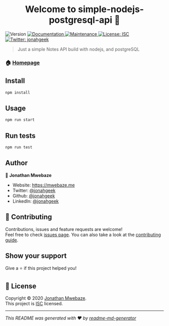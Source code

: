 <h1 align="center">Welcome to simple-nodejs-postgresql-api 👋</h1>
<p>
  <img alt="Version" src="https://img.shields.io/badge/version-1.0.0-blue.svg?cacheSeconds=2592000" />
  <a href="https://github.com/jonahgeek/simple-nodejs-postgresql-api#readme" target="_blank">
    <img alt="Documentation" src="https://img.shields.io/badge/documentation-yes-brightgreen.svg" />
  </a>
  <a href="https://github.com/jonahgeek/simple-nodejs-postgresql-api/graphs/commit-activity" target="_blank">
    <img alt="Maintenance" src="https://img.shields.io/badge/Maintained%3F-yes-green.svg" />
  </a>
  <a href="https://github.com/jonahgeek/simple-nodejs-postgresql-api/blob/master/LICENSE" target="_blank">
    <img alt="License: ISC" src="https://img.shields.io/github/license/jonahgeek/simple-nodejs-postgresql-api" />
  </a>
  <a href="https://twitter.com/jonahgeek" target="_blank">
    <img alt="Twitter: jonahgeek" src="https://img.shields.io/twitter/follow/jonahgeek.svg?style=social" />
  </a>
</p>

> Just a simple Notes API build with nodejs, and postgreSQL

### 🏠 [Homepage](https://github.com/jonahgeek/simple-nodejs-postgresql-api#readme)

## Install

```sh
npm install
```

## Usage

```sh
npm run start
```

## Run tests

```sh
npm run test
```

## Author

👤 **Jonathan Mwebaze**

* Website: https://mwebaze.me
* Twitter: [@jonahgeek](https://twitter.com/jonahgeek)
* Github: [@jonahgeek](https://github.com/jonahgeek)
* LinkedIn: [@jonahgeek](https://linkedin.com/in/jonahgeek)

## 🤝 Contributing

Contributions, issues and feature requests are welcome!<br />Feel free to check [issues page](https://github.com/jonahgeek/simple-nodejs-postgresql-api/issues). You can also take a look at the [contributing guide](https://github.com/jonahgeek/simple-nodejs-postgresql-api/blob/master/CONTRIBUTING.md).

## Show your support

Give a ⭐️ if this project helped you!

## 📝 License

Copyright © 2020 [Jonathan Mwebaze](https://github.com/jonahgeek).<br />
This project is [ISC](https://github.com/jonahgeek/simple-nodejs-postgresql-api/blob/master/LICENSE) licensed.

***
_This README was generated with ❤️ by [readme-md-generator](https://github.com/kefranabg/readme-md-generator)_